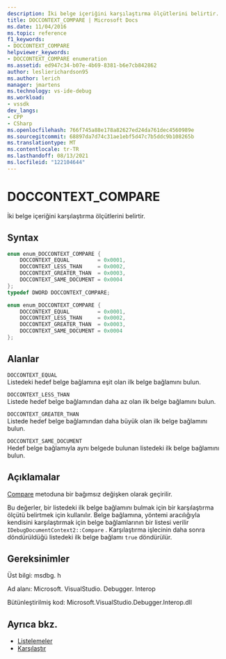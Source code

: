 ```yaml
---
description: İki belge içeriğini karşılaştırma ölçütlerini belirtir.
title: DOCCONTEXT_COMPARE | Microsoft Docs
ms.date: 11/04/2016
ms.topic: reference
f1_keywords:
- DOCCONTEXT_COMPARE
helpviewer_keywords:
- DOCCONTEXT_COMPARE enumeration
ms.assetid: ed947c34-b07e-4b69-8381-b6e7cb842862
author: leslierichardson95
ms.author: lerich
manager: jmartens
ms.technology: vs-ide-debug
ms.workload:
- vssdk
dev_langs:
- CPP
- CSharp
ms.openlocfilehash: 766f745a88e178a82627ed24da761dec4560989e
ms.sourcegitcommit: 68897da7d74c31ae1ebf5d47c7b5ddc9b108265b
ms.translationtype: MT
ms.contentlocale: tr-TR
ms.lasthandoff: 08/13/2021
ms.locfileid: "122104644"
---
```

# <a name="doccontext_compare"></a>DOCCONTEXT_COMPARE
İki belge içeriğini karşılaştırma ölçütlerini belirtir.

## <a name="syntax"></a>Syntax

```cpp
enum enum_DOCCONTEXT_COMPARE {
    DOCCONTEXT_EQUAL         = 0x0001,
    DOCCONTEXT_LESS_THAN     = 0x0002,
    DOCCONTEXT_GREATER_THAN  = 0x0003,
    DOCCONTEXT_SAME_DOCUMENT = 0x0004
};
typedef DWORD DOCCONTEXT_COMPARE;
```

```csharp
enum enum_DOCCONTEXT_COMPARE {
    DOCCONTEXT_EQUAL         = 0x0001,
    DOCCONTEXT_LESS_THAN     = 0x0002,
    DOCCONTEXT_GREATER_THAN  = 0x0003,
    DOCCONTEXT_SAME_DOCUMENT = 0x0004
};
```

## <a name="fields"></a>Alanlar
`DOCCONTEXT_EQUAL`\
Listedeki hedef belge bağlamına eşit olan ilk belge bağlamını bulun.

`DOCCONTEXT_LESS_THAN`\
Listede hedef belge bağlamından daha az olan ilk belge bağlamını bulun.

`DOCCONTEXT_GREATER_THAN`\
Listede hedef belge bağlamından daha büyük olan ilk belge bağlamını bulun.

`DOCCONTEXT_SAME_DOCUMENT`\
Hedef belge bağlamıyla aynı belgede bulunan listedeki ilk belge bağlamını bulun.

## <a name="remarks"></a>Açıklamalar
[Compare](../../../extensibility/debugger/reference/idebugdocumentcontext2-compare.md) metoduna bir bağımsız değişken olarak geçirilir.

Bu değerler, bir listedeki ilk belge bağlamını bulmak için bir karşılaştırma ölçütü belirtmek için kullanılır. Belge bağlamına, yöntemi aracılığıyla kendisini karşılaştırmak için belge bağlamlarının bir listesi verilir `IDebugDocumentContext2::Compare` . Karşılaştırma işlecinin daha sonra döndürüldüğü listedeki ilk belge bağlamı `true` döndürülür.

## <a name="requirements"></a>Gereksinimler
Üst bilgi: msdbg. h

Ad alanı: Microsoft. VisualStudio. Debugger. Interop

Bütünleştirilmiş kod: Microsoft.VisualStudio.Debugger.Interop.dll

## <a name="see-also"></a>Ayrıca bkz.
- [Listelemeler](../../../extensibility/debugger/reference/enumerations-visual-studio-debugging.md)
- [Karşılaştır](../../../extensibility/debugger/reference/idebugdocumentcontext2-compare.md)
